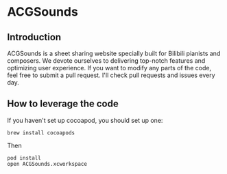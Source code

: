 # ACGSounds

## Introduction

ACGSounds is a sheet sharing website specially built for Bilibili pianists and composers. We devote ourselves to delivering top-notch features and optimizing user experience. If you want to modify any parts of the code, feel free to submit a pull request. I'll check pull requests and issues every day.

## How to leverage the code

If you haven't set up cocoapod, you should set up one:


    brew install cocoapods

Then

    pod install
    open ACGSounds.xcworkspace

